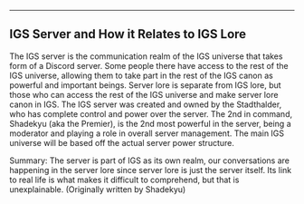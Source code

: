 ------------------------------------------------
IGS Server and How it Relates to IGS Lore
------------------------------------------------
The IGS server is the communication realm of the IGS universe that takes form of a Discord server. Some people there have access to the rest of the IGS universe, allowing them to take part in the rest of the IGS canon as powerful and important beings. Server lore is separate from IGS lore, but those who can access the rest of the IGS universe and make server lore canon in IGS. The IGS server was created and owned by the Stadthalder, who has complete control and power over the server. The 2nd in command, Shadekyu (aka the Premier), is the 2nd most powerful in the server, being a moderator and playing a role in overall server management. The main IGS universe will be based off the actual server power structure.

Summary: The server is part of IGS as its own realm, our conversations are happening in the server lore since server lore is just the server itself. Its link to real life is what makes it difficult to comprehend, but that is unexplainable.
(Originally written by Shadekyu)
